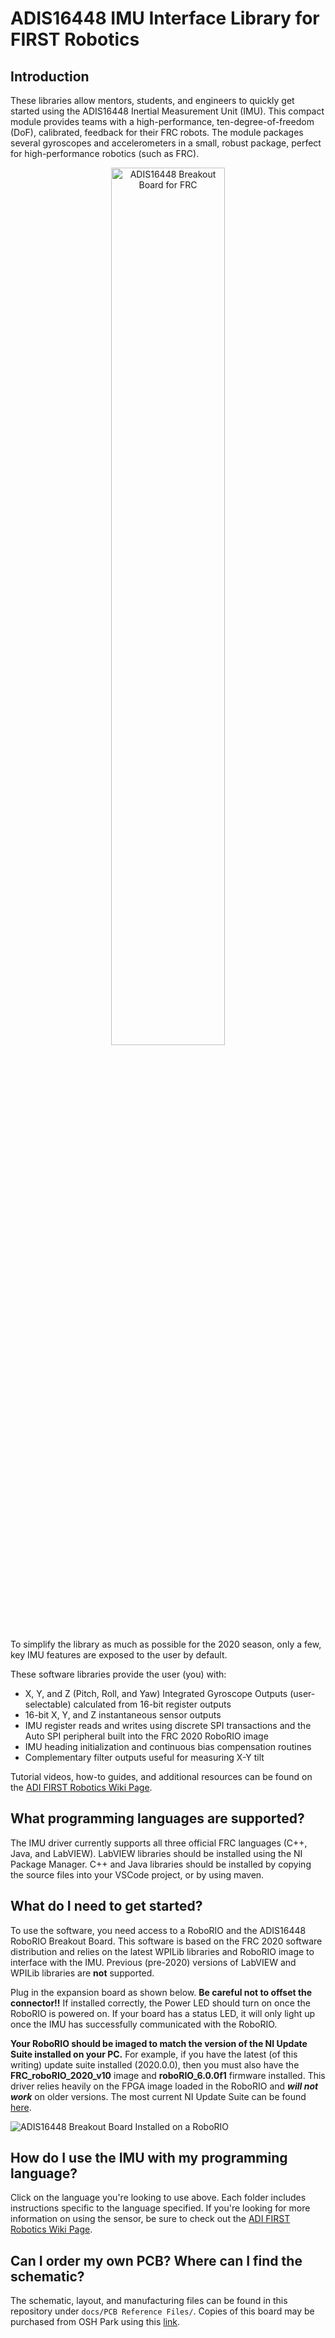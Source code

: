 # ADIS16448 IMU Interface Library for FIRST Robotics

## Introduction

These libraries allow mentors, students, and engineers to quickly get started using the ADIS16448 Inertial Measurement Unit (IMU). This compact module provides teams with a high-performance, ten-degree-of-freedom (DoF), calibrated, feedback for their FRC robots. The module packages several gyroscopes and accelerometers in a small, robust package, perfect for high-performance robotics (such as FRC). 

<p align="center">
  <img src="https://raw.githubusercontent.com/juchong/ADIS16448-RoboRIO-Driver/master/docs/448_IMU.jpg" alt="ADIS16448 Breakout Board for FRC" width="60%%" />
</p>

To simplify the library as much as possible for the 2020 season, only a few, key IMU features are exposed to the user by default. 

These software libraries provide the user (you) with:

- X, Y, and Z (Pitch, Roll, and Yaw) Integrated Gyroscope Outputs (user-selectable) calculated from 16-bit register outputs
- 16-bit X, Y, and Z instantaneous sensor outputs
- IMU register reads and writes using discrete SPI transactions and the Auto SPI peripheral built into the FRC 2020 RoboRIO image
- IMU heading initialization and continuous bias compensation routines
- Complementary filter outputs useful for measuring X-Y tilt

Tutorial videos, how-to guides, and additional resources can be found on the [ADI FIRST Robotics Wiki Page](https://wiki.analog.com/first/first_robotics_donation_resources).

## What programming languages are supported?

The IMU driver currently supports all three official FRC languages (C++, Java, and LabVIEW). LabVIEW libraries should be installed using the NI Package Manager.  C++ and Java libraries should be installed by copying the source files into your VSCode project, or by using maven.

## What do I need to get started?

To use the software, you need access to a RoboRIO and the ADIS16448 RoboRIO Breakout Board. This software is based on the FRC 2020 software distribution and relies on the latest WPILib libraries and RoboRIO image to interface with the IMU. Previous (pre-2020) versions of LabVIEW and WPILib libraries are **not** supported. 

Plug in the expansion board as shown below. **Be careful not to offset the connector!!** If installed correctly, the Power LED should turn on once the RoboRIO is powered on. If your board has a status LED, it will only light up once the IMU has successfully communicated with the RoboRIO.

**Your RoboRIO should be imaged to match the version of the NI Update Suite installed on your PC.** For example, if you have the latest (of this writing) update suite installed (2020.0.0), then you must also have the **FRC_roboRIO_2020_v10** image and **roboRIO_6.0.0f1** firmware installed. This driver relies heavily on the FPGA image loaded in the RoboRIO and _**will not work**_ on older versions. The most current NI Update Suite can be found [here](https://www.ni.com/en-us/support/downloads/drivers/download.frc-game-tools.html#333285).

![ADIS16448 Breakout Board Installed on a RoboRIO](https://raw.githubusercontent.com/juchong/ADIS16448-RoboRIO-Driver/master/docs/IMG_5514.JPG)

## How do I use the IMU with my programming language?

Click on the language you're looking to use above. Each folder includes instructions specific to the language specified. If you're looking for more information on using the sensor, be sure to check out the [ADI FIRST Robotics Wiki Page](https://wiki.analog.com/first/first_robotics_donation_resources).

## Can I order my own PCB? Where can I find the schematic?

The schematic, layout, and manufacturing files can be found in this repository under `docs/PCB Reference Files/`. 
Copies of this board may be purchased from OSH Park using this [link](https://oshpark.com/shared_projects/G8nquDEx). 
